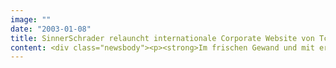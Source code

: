 ```yaml
---
image: ""
date: "2003-01-08"
title: SinnerSchrader relauncht internationale Corporate Website von Tchibo
content: <div class="newsbody"><p><strong>Im frischen Gewand und mit erheblich erweitertem Inhalt tritt jetzt die internationale Corporate Website der Tchibo Frisch-Röst-Kaffee GmbH auf. Der neue Auftritt trägt den gewachsenen Ansprüchen an die Kommunikation mit den Zielgruppen Presse, Öffentlichkeit und potenzielle Bewerber Rechnung.</strong></p><p>Das Internet ist mittlerweile zum Basismedium der Kommunikation mit den unterschiedlichen Zielgruppen des Unternehmens geworden. Eine durchgängige Mehrsprachigkeit in Deutsch und Englisch, die Aktualität der Inhalte und eine direkte Dialog- und Kontaktmöglichkeit mit den verschiedenen Adressaten sind für eine angemessene und effiziente Außendarstellung wichtig.</p><p>Mit dem gestiegenen Umfang und den immer höheren Ansprüchen an die Aktualität einer Corporate Website geht auch ein wachsender Pflegeaufwand einher. Um hier Rationalisierungseffekte zu erzielen, hat SinnerSchrader das vorhandene Redaktionssystem erweitert. Mit den einfach zu bedienenden Tools für die Contentpflege wird Tchibo künftig alle aktuellen Inhalte pflegen.</p><p>Ein weiterer Lösungsbaustein ist das neue internationale Karriere Center, das eine zielgruppenspezifische Online-Bewerbung ermöglicht. SinnerSchrader hat damit einen einfachen und verlässlichen Kanal geschaffen, über den qualifizierte Mitarbeiter für Tchibo gewonnen werden können.</p><p><a class="news-backlink" href="/de/"><svg class="svg-ico svg-ico--arrow-left"><use xlink&#58;href="#arrow-down"></use></svg>Zurück zur Presse Übersicht</a></p></div>
---
```

